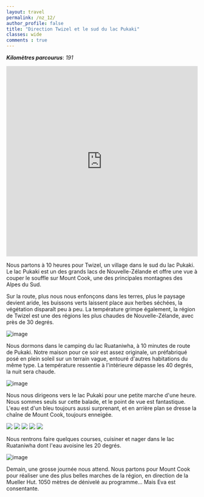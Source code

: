 ```yaml
---
layout: travel
permalink: /nz_12/
author_profile: false
title: "Direction Twizel et le sud du lac Pukaki"
classes: wide
comments : true
---
```


<!-- jQuery 1.8 or later, 33 KB -->
<script src="https://ajax.googleapis.com/ajax/libs/jquery/1.11.1/jquery.min.js"></script>

<!-- Fotorama from CDNJS, 19 KB -->
<link  href="https://cdnjs.cloudflare.com/ajax/libs/fotorama/4.6.4/fotorama.css" rel="stylesheet">
<script src="https://cdnjs.cloudflare.com/ajax/libs/fotorama/4.6.4/fotorama.js"></script>

***Kilomètres parcourus***: *191*

<iframe src="https://www.google.com/maps/d/u/0/embed?mid=1QtuldxSFhHiM09WgpeEmdR-tsgz_tQLA" width="100%" height="500" frameBorder="0"></iframe>

<br>

Nous partons à 10 heures pour Twizel, un village dans le sud du lac Pukaki. Le lac Pukaki est un des grands lacs de Nouvelle-Zélande et offre une vue à couper le souffle sur Mount Cook, une des principales montagnes des Alpes du Sud.

Sur la route, plus nous nous enfonçons dans les terres, plus le paysage devient aride, les buissons verts laissent place aux herbes séchées, la végétation disparaît peu à peu. La température grimpe également, la région de Twizel est une des régions les plus chaudes de Nouvelle-Zélande, avec près de 30 degrés.

![image](https://drive.google.com/uc?id=1E6FzxCZWomHzKARnKGy7qsGcIOeKFZ73)

Nous dormons dans le camping du lac Ruataniwha, à 10 minutes de route de Pukaki. Notre maison pour ce soir est assez originale, un préfabriqué posé en plein soleil sur un terrain vague, entouré d'autres habitations du même type. La température ressentie à l'intérieure dépasse les 40 degrés, la nuit sera chaude.

![image](https://drive.google.com/uc?id=1zisLszskFuvg-IAOGCq9vKamDhCl-oEr)

Nous nous dirigeons vers le lac Pukaki pour une petite marche d'une heure. Nous sommes seuls sur cette balade, et le point de vue est fantastique. L'eau est d'un bleu toujours aussi surprenant, et en arrière plan se dresse la chaîne de Mount Cook, toujours enneigée.

<div class="fotorama">
  <img src="https://drive.google.com/uc?id=1c8wjrD9agAzkJHMiytb3LyfdY7iQ8szb">
  <img src="https://drive.google.com/uc?id=1CVtnUv8pUZMbuuZyUcjQpPNeYwOiR9dd">
  <img src="https://drive.google.com/uc?id=1-LklR387k4ihQVKKOrKlRn5sq6N4Qyi-">
  <img src="https://drive.google.com/uc?id=1y7CkAFOypCLpz4vWSBLPXfRr8jJzM7RJ">
  <img src="https://drive.google.com/uc?id=1J8L5EEVyv6bDkPsPbPkJ4w7SIWittmaM">
</div>

Nous rentrons faire quelques courses, cuisiner et nager dans le lac Ruataniwha dont l'eau avoisine les 20 degrés.

![image](https://drive.google.com/uc?id=1BxeYn5isy6Ct53mbe6W7ZXJO80OTRjlK)

Demain, une grosse journée nous attend. Nous partons pour Mount Cook pour réaliser une des plus belles marches de la région, en direction de la Mueller Hut. 1050 mètres de dénivelé au programme... Mais Eva est consentante.
